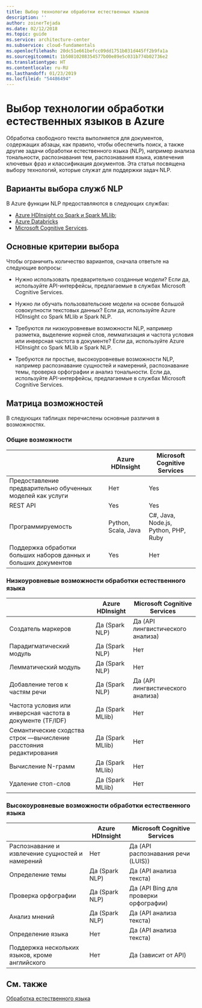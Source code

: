 ```yaml
---
title: Выбор технологии обработки естественных языков
description: ''
author: zoinerTejada
ms.date: 02/12/2018
ms.topic: guide
ms.service: architecture-center
ms.subservice: cloud-fundamentals
ms.openlocfilehash: 20dc51e661befcc09dd1751b031d445ff2b9fa1a
ms.sourcegitcommit: 1b50810208354577b00e89e5c031b774b02736e2
ms.translationtype: HT
ms.contentlocale: ru-RU
ms.lasthandoff: 01/23/2019
ms.locfileid: "54486494"
---
```

# <a name="choosing-a-natural-language-processing-technology-in-azure"></a>Выбор технологии обработки естественных языков в Azure

Обработка свободного текста выполняется для документов, содержащих абзацы, как правило, чтобы обеспечить поиск, а также другие задачи обработки естественного языка (NLP), например анализа тональности, распознавания тем, распознавания языка, извлечения ключевых фраз и классификация документов. Эта статья посвящена выбору технологий, которые служат для поддержки задач NLP.

<!-- markdownlint-disable MD026 -->

## <a name="what-are-your-options-when-choosing-an-nlp-service"></a>Варианты выбора служб NLP

<!-- markdownlint-enable MD026 -->

В Azure функции NLP предоставляются в следующих службах:

- [Azure HDInsight со Spark и Spark MLlib](/azure/hdinsight/spark/apache-spark-overview);
- [Azure Databricks](/azure/azure-databricks/what-is-azure-databricks)
- [Microsoft Cognitive Services](/azure/cognitive-services/welcome).

## <a name="key-selection-criteria"></a>Основные критерии выбора

Чтобы ограничить количество вариантов, сначала ответьте на следующие вопросы:

- Нужно использовать предварительно созданные модели? Если да, используйте API-интерфейсы, предлагаемые в службах Microsoft Cognitive Services.

- Нужно ли обучать пользовательские модели на основе большой совокупности текстовых данных? Если да, используйте Azure HDInsight со Spark MLlib и Spark NLP.

- Требуются ли низкоуровневые возможности NLP, например разметка, выделение корней слов, лемматизация и частота условия или инверсная частота в документе? Если да, используйте Azure HDInsight со Spark MLlib и Spark NLP.

- Требуются ли простые, высокоуровневые возможности NLP, например распознавание сущностей и намерений, распознавание темы, проверка орфографии и анализ тональности. Если да, используйте API-интерфейсы, предлагаемые в службах Microsoft Cognitive Services.

## <a name="capability-matrix"></a>Матрица возможностей

В следующих таблицах перечислены основные различия в возможностях.

### <a name="general-capabilities"></a>Общие возможности

| | Azure HDInsight | Microsoft Cognitive Services |
| --- | --- | --- |
| Предоставление предварительно обученных моделей как услуги | Нет  | Yes |
| REST API | Yes | Yes |
| Программируемость | Python, Scala, Java | C#, Java, Node.js, Python, PHP, Ruby |
| Поддержка обработки больших наборов данных и больших документов | Yes | Нет  |

### <a name="low-level-natural-language-processing-capabilities"></a>Низкоуровневые возможности обработки естественного языка

| | Azure HDInsight | Microsoft Cognitive Services |  
| --- | --- | --- |
| Создатель маркеров | Да (Spark NLP) | Да (API лингвистического анализа) |
| Парадигматический модуль | Да (Spark NLP) | Нет  |
| Лемматический модуль | Да (Spark NLP) | Нет  |
| Добавление тегов к частям речи | Да (Spark NLP) | Да (API лингвистического анализа) |
| Частота условия или инверсная частота в документе (TF/IDF) | Да (Spark MLlib) | Нет  |
| Семантические сходства строк &mdash;вычисление расстояния редактирования | Да (Spark MLlib) | Нет  |
| Вычисление N-грамм | Да (Spark MLlib) | Нет  |
| Удаление стоп-слов | Да (Spark MLlib) | Нет  |

### <a name="high-level-natural-language-processing-capabilities"></a>Высокоуровневые возможности обработки естественного языка

| | Azure HDInsight | Microsoft Cognitive Services |
| --- | --- | --- |
| Распознавание и извлечение сущностей и намерений | Нет  | Да (API распознавания речи (LUIS)) |
| Определение темы | Да (Spark NLP) | Да (API анализа текста) |
| Проверка орфографии | Да (Spark NLP) | Да (API Bing для проверки орфографии) |
| Анализ мнений | Да (Spark NLP) | Да (API анализа текста) |
| Определение языка | Нет  | Да (API анализа текста) |
| Поддержка нескольких языков, кроме английского | Нет  | Да (зависит от API) |

## <a name="see-also"></a>См. также

[Обработка естественного языка](../scenarios/natural-language-processing.md)
